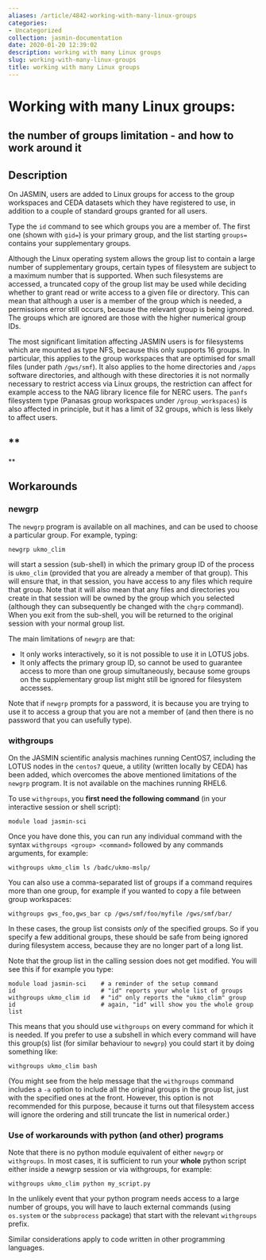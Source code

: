 ```yaml
---
aliases: /article/4842-working-with-many-linux-groups
categories:
- Uncategorized
collection: jasmin-documentation
date: 2020-01-20 12:39:02
description: working with many Linux groups
slug: working-with-many-linux-groups
title: working with many Linux groups
---
```


# Working with many Linux groups:

## the number of groups limitation - and how to work around it

##

## Description

On JASMIN, users are added to Linux groups for access to the group workspaces
and CEDA datasets which they have registered to use, in addition to a couple
of standard groups granted for all users.

Type the `id` command to see which groups you are a member of. The first one
(shown with `gid=`) is your primary group, and the list starting `groups=`
contains your supplementary groups.

Although the Linux operating system allows the group list to contain a large
number of supplementary groups, certain types of filesystem are subject to a
maximum number that is supported. When such filesystems are accessed, a
truncated copy of the group list may be used while deciding whether to grant
read or write access to a given file or directory. This can mean that although
a user is a member of the group which is needed, a permissions error still
occurs, because the relevant group is being ignored. The groups which are
ignored are those with the higher numerical group IDs.

The most significant limitation affecting JASMIN users is for filesystems
which are mounted as type NFS, because this only supports 16 groups. In
particular, this applies to the group workspaces that are optimised for small
files (under path `/gws/smf`). It also applies to the home directories and
`/apps` software directories, and although with these directories it is not
normally necessary to restrict access via Linux groups, the restriction can
affect for example access to the NAG library licence file for NERC users. The
`panfs` filesystem type (Panasas group workspaces under `/group_workspaces`)
is also affected in principle, but it has a limit of 32 groups, which is less
likely to affect users.

##  **  
**

## **Workarounds**

### newgrp

The `newgrp` program is available on all machines, and can be used to choose a
particular group. For example, typing:

    
    
    newgrp ukmo_clim
    

will start a session (sub-shell) in which the primary group ID of the process
is `ukmo_clim` (provided that you are already a member of that group). This
will ensure that, in that session, you have access to any files which require
that group. Note that it will also mean that any files and directories you
create in that session will be owned by the group which you selected (although
they can subsequently be changed with the `chgrp` command). When you exit from
the sub-shell, you will be returned to the original session with your normal
group list.

The main limitations of `newgrp` are that:

  * It only works interactively, so it is not possible to use it in LOTUS jobs.
  * It only affects the primary group ID, so cannot be used to guarantee access to more than one group simultaneously, because some groups on the supplementary group list might still be ignored for filesystem accesses.

Note that if `newgrp` prompts for a password, it is because you are trying to
use it to access a group that you are not a member of (and then there is no
password that you can usefully type).

### withgroups

On the JASMIN scientific analysis machines running CentOS7, including the
LOTUS nodes in the `centos7` queue, a utility (written locally by CEDA) has
been added, which overcomes the above mentioned limitations of the `newgrp`
program. It is not available on the machines running RHEL6.

To use `withgroups`, you **first need the following command** (in your
interactive session or shell script):

    
    
    module load jasmin-sci
    

Once you have done this, you can run any individual command with the syntax
`withgroups <group> <command>` followed by any commands arguments, for
example:

    
    
    withgroups ukmo_clim ls /badc/ukmo-mslp/
    

You can also use a comma-separated list of groups if a command requires more
than one group, for example if you wanted to copy a file between group
workspaces:

    
    
    withgroups gws_foo,gws_bar cp /gws/smf/foo/myfile /gws/smf/bar/
    

In these cases, the group list consists _only_ of the specified groups. So if
you specify a few additional groups, these should be safe from being ignored
during filesystem access, because they are no longer part of a long list.

Note that the group list in the calling session does not get modified. You
will see this if for example you type:

    
    
    module load jasmin-sci    # a reminder of the setup command
    id                        # "id" reports your whole list of groups
    withgroups ukmo_clim id   # "id" only reports the "ukmo_clim" group
    id                        # again, "id" will show you the whole group list
    

This means that you should use `withgroups` on every command for which it is
needed. If you prefer to use a subshell in which every command will have this
group(s) list (for similar behaviour to `newgrp`) you could start it by doing
something like:

    
    
    withgroups ukmo_clim bash
    

(You might see from the help message that the `withgroups` command includes a
`-a` option to include all the original groups in the group list, just with
the specified ones at the front. However, this option is not recommended for
this purpose, because it turns out that filesystem access will ignore the
ordering and still truncate the list in numerical order.)

### Use of workarounds with python (and other) programs

Note that there is no python module equivalent of either `newgrp` or
`withgroups`. In most cases, it is sufficient to run your **whole** python
script either inside a newgrp session or via withgroups, for example:

    
    
    withgroups ukmo_clim python my_script.py
    

In the unlikely event that your python program needs access to a large number
of groups, you will have to lauch external commands (using `os.system` or the
`subprocess` package) that start with the relevant `withgroups` prefix.

Similar considerations apply to code written in other programming languages.


